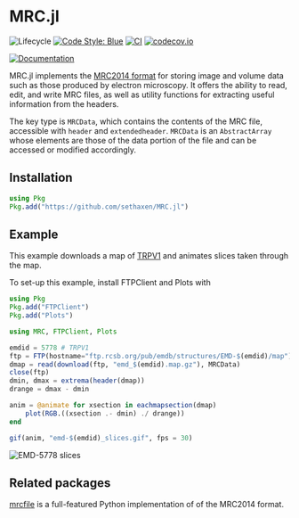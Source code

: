 # MRC.jl

![Lifecycle](https://img.shields.io/badge/lifecycle-experimental-orange.svg)<!--
![Lifecycle](https://img.shields.io/badge/lifecycle-maturing-blue.svg)
![Lifecycle](https://img.shields.io/badge/lifecycle-stable-green.svg)
![Lifecycle](https://img.shields.io/badge/lifecycle-retired-orange.svg)
![Lifecycle](https://img.shields.io/badge/lifecycle-archived-red.svg)
![Lifecycle](https://img.shields.io/badge/lifecycle-dormant-blue.svg) -->
[![Code Style: Blue](https://img.shields.io/badge/code%20style-blue-4495d1.svg)](https://github.com/invenia/BlueStyle)
[![CI](https://github.com/JuliaManifolds/Manifolds.jl/workflows/CI/badge.svg)](https://github.com/sethaxen/MRC.jl/actions?query=workflow%3ACI+branch%3Amaster)
[![codecov.io](http://codecov.io/github/sethaxen/MRC.jl/coverage.svg?branch=master)](http://codecov.io/github/sethaxen/MRC.jl?branch=master)
<!--
[![Documentation](https://img.shields.io/badge/docs-stable-blue.svg)](https://sethaxen.github.io/MRC.jl/stable) -->
[![Documentation](https://img.shields.io/badge/docs-master-blue.svg)](https://sethaxen.github.io/MRC.jl/dev)

MRC.jl implements the [MRC2014 format](https://www.ccpem.ac.uk/mrc_format/mrc2014.php) for storing image and volume data such as those produced by electron microscopy.
It offers the ability to read, edit, and write MRC files, as well as utility functions for extracting useful information from the headers.

The key type is `MRCData`, which contains the contents of the MRC file, accessible with `header` and `extendedheader`.
`MRCData` is an `AbstractArray` whose elements are those of the data portion of the file and can be accessed or modified accordingly.

## Installation

```julia
using Pkg
Pkg.add("https://github.com/sethaxen/MRC.jl")
```

## Example

This example downloads a map of [TRPV1](https://www.emdataresource.org/EMD-5778) and animates slices taken through the map.

To set-up this example, install FTPClient and Plots with

```julia
using Pkg
Pkg.add("FTPClient")
Pkg.add("Plots")
```

```julia
using MRC, FTPClient, Plots

emdid = 5778 # TRPV1
ftp = FTP(hostname="ftp.rcsb.org/pub/emdb/structures/EMD-$(emdid)/map")
dmap = read(download(ftp, "emd_$(emdid).map.gz"), MRCData)
close(ftp)
dmin, dmax = extrema(header(dmap))
drange = dmax - dmin

anim = @animate for xsection in eachmapsection(dmap)
    plot(RGB.((xsection .- dmin) ./ drange))
end

gif(anim, "emd-$(emdid)_slices.gif", fps = 30)
```

![EMD-5778 slices](https://github.com/sethaxen/MRC.jl/blob/master/docs/src/assets/emd-5778_slices.gif)

## Related packages

[mrcfile](https://github.com/ccpem/mrcfile) is a full-featured Python implementation of of the MRC2014 format.
